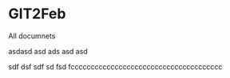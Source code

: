# GIT2Feb
All documnets 

asdasd
asd
ads
asd
asd

sdf
dsf
sdf
sd
fsd
fcccccccccccccccccccccccccccccccccccccc

